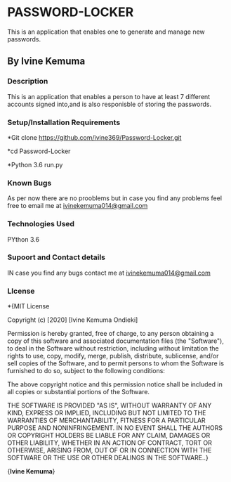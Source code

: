 # PASSWORD-LOCKER

This is an application that enables one to generate and manage new passwords.

## By Ivine Kemuma

### Description

This is an application that enables a person to have at least 7 different accounts signed into,and is also responisble of storing the passwords.

### Setup/Installation Requirements

*Git clone https://github.com/ivine369/Password-Locker.git

*cd Password-Locker

*Python 3.6 run.py

### Known Bugs

As per now there are no prooblems but in case you find any problems feel free to email me at ivinekemuma014@gmail.com

### Technologies Used

PYthon 3.6

### Supoort and Contact details

IN case you find any bugs contact me at ivinekemuma014@gmail.com

### LIcense

*{MIT License

Copyright (c) [2020] [Ivine Kemuma Ondieki]

Permission is hereby granted, free of charge, to any person obtaining a copy of this software and associated documentation files (the "Software"), to deal in the Software without restriction, including without limitation the rights to use, copy, modify, merge, publish, distribute, sublicense, and/or sell copies of the Software, and to permit persons to whom the Software is furnished to do so, subject to the following conditions:

The above copyright notice and this permission notice shall be included in all copies or substantial portions of the Software.

THE SOFTWARE IS PROVIDED "AS IS", WITHOUT WARRANTY OF ANY KIND, EXPRESS OR IMPLIED, INCLUDING BUT NOT LIMITED TO THE WARRANTIES OF MERCHANTABILITY, FITNESS FOR A PARTICULAR PURPOSE AND NONINFRINGEMENT. IN NO EVENT SHALL THE AUTHORS OR COPYRIGHT HOLDERS BE LIABLE FOR ANY CLAIM, DAMAGES OR OTHER LIABILITY, WHETHER IN AN ACTION OF CONTRACT, TORT OR OTHERWISE, ARISING FROM, OUT OF OR IN CONNECTION WITH THE SOFTWARE OR THE USE OR OTHER DEALINGS IN THE SOFTWARE..}

{**Ivine Kemuma**}
